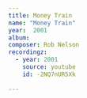 ```yaml
---
title: Money Train
name: "Money Train"
year:  2001
album: 
composer: Rob Nelson
recordingz:
  - year: 2001
    source: youtube
    id: -2NQ7nUR5Xk
 
---
```


